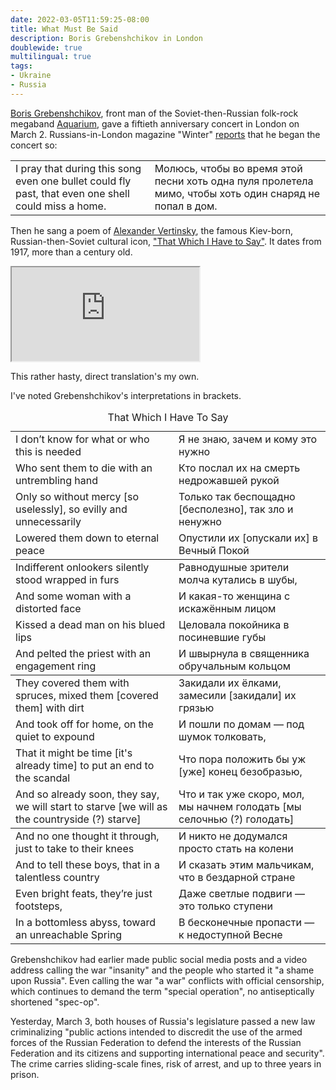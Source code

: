 ```yaml
---
date: 2022-03-05T11:59:25-08:00
title: What Must Be Said
description: Boris Grebenshchikov in London
doublewide: true
multilingual: true
tags:
- Ukraine
- Russia
---
```


[Boris Grebenshchikov](https://en.wikipedia.org/wiki/Boris_Grebenshchikov), front man of the Soviet-then-Russian folk-rock megaband [Aquarium](https://en.wikipedia.org/wiki/Aquarium_(band)), gave a fiftieth anniversary concert in London on March 2.  Russians-in-London magazine "Winter" [reports](https://zimamagazine.com/2022/03/boris-grebenshhikov-moljus-chtoby-vo-vremya-etoj-pesni-hot-odna-pulya-proletela-mimo/) that he began the concert so:

<table class="translation">
  <tr>
    <td>I pray that during this song even one bullet could fly past, that even one shell could miss a home.</td>
    <td>Молюсь, чтобы во время этой песни хоть одна пуля пролетела мимо, чтобы хоть один снаряд не попал в дом.</td>
  </tr>
</table>

Then he sang a poem of [Alexander Vertinsky](https://en.wikipedia.org/wiki/Alexander_Vertinsky), the famous Kiev-born, Russian-then-Soviet cultural icon, ["That Which I Have to Say"](https://www.culture.ru/poems/3234/to-chto-ya-dolzhen-skazat).  It dates from 1917, more than a century old.

<iframe class="youtube" src="https://www.youtube.com/embed/kB60kN7vfBU"></iframe>

This rather hasty, direct translation's my own.

I've noted Grebenshchikov's interpretations in brackets.

<table class="translation">
<caption>That Which I Have To Say</caption>
<tbody>
<tr>
<td>I don’t know for what or who this is needed</td>
<td>Я не знаю, зачем и кому это нужно</td>
</tr>
<tr>
<td>Who sent them to die with an untrembling hand</td>
<td>Кто послал их на смерть недрожавшей рукой</td>
</tr>
<tr>
<td>Only so without mercy [so uselessly], so evilly and unnecessarily</td>
<td>Только так беспощадно [бесполезно], так зло и ненужно</td>
</tr>
<tr>
<td>Lowered them down to eternal peace</td>
<td>Опустили их [опускали их] в Вечный Покой</td>
</tr>
</tbody>
<tbody>
<tr>
<td>Indifferent onlookers silently stood wrapped in furs</td>
<td>Равнодушные зрители молча кутались в шубы,</td>
</tr>
<tr>
<td>And some woman with a distorted face</td>
<td>И какая-то женщина с искажённым лицом</td>
</tr>
<tr>
<td>Kissed a dead man on his blued lips</td>
<td>Целовала покойника в посиневшие губы</td>
</tr>
<tr>
<td>And pelted the priest with an engagement ring</td>
<td>И швырнула в священника обручальным кольцом</td>
</tr>
</tbody>
<tbody>
<tr>
<td>They covered them with spruces, mixed them [covered them] with dirt</td>
<td>Закидали их ёлками, замесили [закидали] их грязью</td>
</tr>
<tr>
<td>And took off for home, on the quiet to expound</td>
<td>И пошли по домам — под шумок толковать,</td>
</tr>
<tr>
<td>That it might be time [it's already time] to put an end to the scandal</td>
<td>Что пора положить бы уж [уже] конец безобразью,</td>
</tr>
<tr>
<td>And so already soon, they say, we will start to starve [we will as the countryside (?) starve]</td>
<td>Что и так уже скоро, мол, мы начнем голодать [мы селочнью (?) голодать]</td>
</tr>
</tbody>
<tbody>
<tr>
<td>And no one thought it through, just to take to their knees</td>
<td>И никто не додумался просто стать на колени</td>
</tr>
<tr>
<td>And to tell these boys, that in a talentless country</td>
<td>И сказать этим мальчикам, что в бездарной стране</td>
</tr>
<tr>
<td>Even bright feats, they’re just footsteps,</td>
<td>Даже светлые подвиги — это только ступени</td>
</tr>
<tr>
<td>In a bottomless abyss, toward an unreachable Spring</td>
<td>В бесконечные пропасти — к недоступной Весне</td>
</tr>
</tbody>
</table>

Grebenshchikov had earlier made public social media posts and a video address calling the war "insanity" and the people who started it "a shame upon Russia".  Even calling the war "a war" conflicts with official censorship, which continues to demand the term "special operation", no antiseptically shortened "spec-op".

Yesterday, March 3, both houses of Russia's legislature passed a new law criminalizing "public actions intended to discredit the use of the armed forces of the Russian Federation to defend the interests of the Russian Federation and its citizens and supporting international peace and security".  The crime carries sliding-scale fines, risk of arrest, and up to three years in prison.
